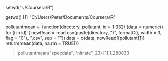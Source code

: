 setwd("~/Coursera/R")

getwd()
[1] "C:/Users/Peter/Documents/Coursera/R"

pollutantmean <- function(directory, pollutant, id = 1:332) {data = numeric()
for (i in id) {
newRead = read.csv(paste(directory, "/", formatC(i, width = 3, flag = "0"), ".csv", sep = ""))                              data = c(data, newRead[[pollutant]])}
return(mean(data, na.rm = TRUE))}

> pollutantmean("specdata", "nitrate", 23)
[1] 1.280833
